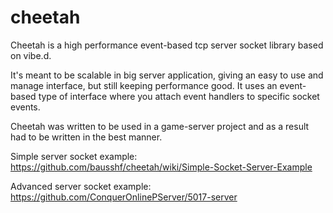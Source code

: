 # cheetah

Cheetah is a high performance event-based tcp server socket library based on vibe.d.

It's meant to be scalable in big server application, giving an easy to use and manage interface, but still keeping performance good. It uses an event-based type of interface where you attach event handlers to specific socket events.

Cheetah was written to be used in a game-server project and as a result had to be written in the best manner.

Simple server socket example:
https://github.com/bausshf/cheetah/wiki/Simple-Socket-Server-Example

Advanced server socket example:
https://github.com/ConquerOnlinePServer/5017-server
